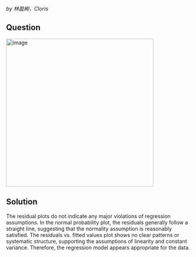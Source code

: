 *by 林盈絢，Cloris*

## Question
<img width="400" alt="image" src="https://github.com/user-attachments/assets/b795f284-1e61-4f9b-8bcc-08c75a7099f2" />

## Solution
The residual plots do not indicate any major violations of regression assumptions.
In the normal probability plot, the residuals generally follow a straight line, suggesting that the normality assumption is reasonably satisfied.
The residuals vs. fitted values plot shows no clear patterns or systematic structure, supporting the assumptions of linearity and constant variance.
Therefore, the regression model appears appropriate for the data.
